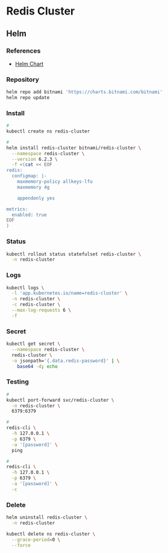 # Redis Cluster

## Helm

### References

- [Helm Chart](https://github.com/bitnami/charts/tree/master/bitnami/redis-cluster)

### Repository

```sh
helm repo add bitnami 'https://charts.bitnami.com/bitnami'
helm repo update
```

### Install

```sh
#
kubectl create ns redis-cluster

#
helm install redis-cluster bitnami/redis-cluster \
  --namespace redis-cluster \
  --version 6.2.3 \
  -f <(cat << EOF
redis:
  configmap: |-
    maxmemory-policy allkeys-lfu
    maxmemory 4g

    appendonly yes

metrics:
  enabled: true
EOF
)
```

### Status

```sh
kubectl rollout status statefulset redis-cluster \
  -n redis-cluster
```

### Logs

```sh
kubectl logs \
  -l 'app.kubernetes.io/name=redis-cluster' \
  -n redis-cluster \
  -c redis-cluster \
  --max-log-requests 6 \
  -f
```

### Secret

```sh
kubectl get secret \
  --namespace redis-cluster \
  redis-cluster \
  -o jsonpath='{.data.redis-password}' | \
    base64 -d; echo
```

### Testing

```sh
#
kubectl port-forward svc/redis-cluster \
  -n redis-cluster \
  6379:6379

#
redis-cli \
  -h 127.0.0.1 \
  -p 6379 \
  -a '[password]' \
  ping

#
redis-cli \
  -h 127.0.0.1 \
  -p 6379 \
  -a '[password]' \
  -c
```

<!-- ### Ingress

```sh
#
export KUBERNETES_IP='<kubernetes-ip>'
export DOMAIN="${KUBERNETES_IP}.nip.io"

#
cat << EOF | kubectl apply \
  -n "$KUBECTL_NAMESPACE" \
  -f -
apiVersion: extensions/v1beta1
kind: Ingress
metadata:
  name: redis
spec:
  rules:
  - host: redis.${DOMAIN}
    http:
      paths:
      - backend:
          serviceName: redis-cluster-headless
          servicePort: 6379
        path: /
EOF
``` -->

### Delete

```sh
helm uninstall redis-cluster \
  -n redis-cluster

kubectl delete ns redis-cluster \
  --grace-period=0 \
  --force
```
